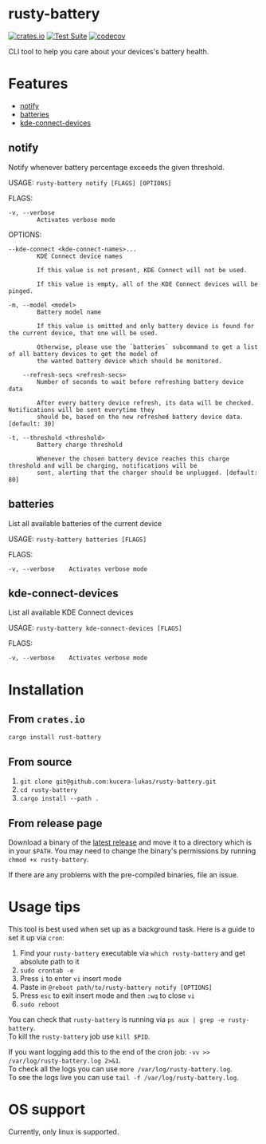 # rusty-battery

[![crates.io](https://img.shields.io/crates/v/rusty-battery?logo=rust)](https://crates.io/crates/rusty-battery)
[![Test Suite](https://github.com/kucera-lukas/rusty-battery/actions/workflows/test.yml/badge.svg?branch=main)](https://github.com/kucera-lukas/rusty-battery/actions/workflows/test.yml)
[![codecov](https://codecov.io/gh/kucera-lukas/rusty-battery/branch/main/graph/badge.svg?token=1MM2CUE75Q)](https://codecov.io/gh/kucera-lukas/rusty-battery)

CLI tool to help you care about your devices's battery health.

# Features

* [notify](#Notify)
* [batteries](#Batteries)
* [kde-connect-devices](#kde-connect-devices)

## notify

Notify whenever battery percentage exceeds the given threshold.

USAGE:
```rusty-battery notify [FLAGS] [OPTIONS]```

FLAGS:

    -v, --verbose
            Activates verbose mode


OPTIONS:

    --kde-connect <kde-connect-names>...
            KDE Connect device names

            If this value is not present, KDE Connect will not be used.

            If this value is empty, all of the KDE Connect devices will be pinged.

    -m, --model <model>
            Battery model name

            If this value is omitted and only battery device is found for the current device, that one will be used.

            Otherwise, please use the `batteries` subcommand to get a list of all battery devices to get the model of
            the wanted battery device which should be monitored.

        --refresh-secs <refresh-secs>
            Number of seconds to wait before refreshing battery device data

            After every battery device refresh, its data will be checked. Notifications will be sent everytime they
            should be, based on the new refreshed battery device data. [default: 30]

    -t, --threshold <threshold>
            Battery charge threshold

            Whenever the chosen battery device reaches this charge threshold and will be charging, notifications will be
            sent, alerting that the charger should be unplugged. [default: 80]

## batteries

List all available batteries of the current device

USAGE:
```rusty-battery batteries [FLAGS]```

FLAGS:

    -v, --verbose    Activates verbose mode

## kde-connect-devices

List all available KDE Connect devices

USAGE:
```rusty-battery kde-connect-devices [FLAGS]```

FLAGS:

    -v, --verbose    Activates verbose mode


# Installation

## From `crates.io`
``cargo install rust-battery``

## From source

1. `git clone git@github.com:kucera-lukas/rusty-battery.git`
2. `cd rusty-battery`
3. `cargo install --path .`


## From release page

Download a binary of the
[latest release](https://github.com/kucera-lukas/rusty-battery/releases/latest)
and move it to a directory which is in your `$PATH`.
You may need to change the binary's permissions by running
`chmod +x rusty-battery`.

If there are any problems with the pre-compiled binaries, file an issue.

# Usage tips

This tool is best used when set up as a background task.
Here is a guide to set it up via `cron`:

1. Find your `rusty-battery` executable via `which rusty-battery` and get absolute path to it
2. `sudo crontab -e`
3. Press `i` to enter `vi` insert mode
4. Paste in `@reboot path/to/rusty-battery notify [OPTIONS]`
5. Press `esc` to exit insert mode and then `:wq` to close `vi`
6. `sudo reboot `

You can check that `rusty-battery` is running via `ps aux | grep -e rusty-battery`.\
To kill the `rusty-battery` job use `kill $PID`.

If you want logging add this to the end of the cron job: `-vv >> /var/log/rusty-battery.log 2>&1`.\
To check all the logs you can use `more /var/log/rusty-battery.log`.\
To see the logs live you can use `tail -f /var/log/rusty-battery.log`.

# OS support

Currently, only linux is supported.
